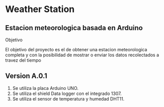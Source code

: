 # Weather Station

## Estacion meteorologica basada en Arduino

Objetivo

El objetivo del proyecto es el de obtener una estacion meteorologica completa y con la posibilidad de mostrar o enviar los datos recolectados a travez del tiempo

## Version A.0.1

1. Se utiliza la placa Arduino UNO.
2. Se utiliza el shield Data logger con el integrado 1307.
3. Se utiliza el sensor de temperatura y humedad DHT11.

